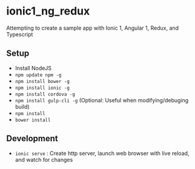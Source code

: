 # ionic1_ng_redux

Attempting to create a sample app with Ionic 1, Angular 1, Redux, and Typescript

## Setup

* Install NodeJS
* `npm update npm -g`
* `npm install bower -g`
* `npm install ionic -g`
* `npm install cordova -g`
* `npm install gulp-cli -g` (Optional: Useful when modifying/debuging build)
* `npm install`
* `bower install`

## Development

* `ionic serve`
    : Create http server, launch web browser with live reload, and watch for changes

